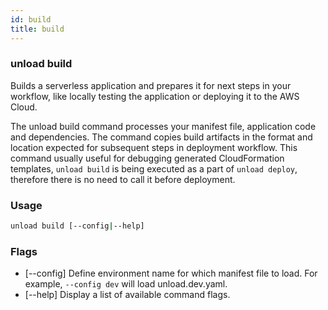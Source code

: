 ```yaml
---
id: build
title: build
---
```


### unload build

Builds a serverless application and prepares it for next steps in your workflow, like locally testing the application or deploying it to the AWS Cloud.

The unload build command processes your manifest file, application code and dependencies. The command copies build artifacts in the format and location expected for subsequent steps in deployment workflow.
This command usually useful for debugging generated CloudFormation templates, `unload build` is being executed as a part of `unload deploy`, therefore there is no need to call it before deployment.

### Usage

```bash
unload build [--config|--help]
```

### Flags

- [--config] Define environment name for which manifest file to load. For example, `--config dev` will load unload.dev.yaml.
- [--help] Display a list of available command flags.

